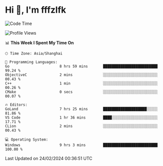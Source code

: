 # Hi 👋, I'm fffzlfk

<!--START_SECTION:waka-->
![Code Time](http://img.shields.io/badge/Code%20Time-660%20hrs%2057%20mins-blue)

![Profile Views](http://img.shields.io/badge/Profile%20Views-0-blue)

📊 **This Week I Spent My Time On** 

```text
🕑︎ Time Zone: Asia/Shanghai

💬 Programming Languages: 
Go                       8 hrs 59 mins       █████████████████████████   99.24 % 
ObjectiveC               2 mins              ░░░░░░░░░░░░░░░░░░░░░░░░░   00.43 % 
C++                      1 min               ░░░░░░░░░░░░░░░░░░░░░░░░░   00.26 % 
CMake                    0 secs              ░░░░░░░░░░░░░░░░░░░░░░░░░   00.07 % 

🔥 Editors: 
GoLand                   7 hrs 25 mins       ████████████████████░░░░░   81.86 % 
VS Code                  1 hr 36 mins        ████░░░░░░░░░░░░░░░░░░░░░   17.71 % 
CLion                    2 mins              ░░░░░░░░░░░░░░░░░░░░░░░░░   00.43 % 

💻 Operating System: 
Windows                  9 hrs 3 mins        █████████████████████████   100.00 % 
```


 Last Updated on 24/02/2024 00:36:51 UTC
<!--END_SECTION:waka-->
